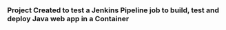 ### Project Created to test a Jenkins Pipeline job to build, test and deploy Java web app in a Container

